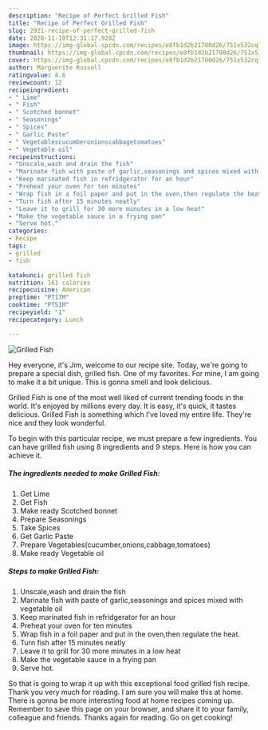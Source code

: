 ```yaml
---
description: "Recipe of Perfect Grilled Fish"
title: "Recipe of Perfect Grilled Fish"
slug: 2921-recipe-of-perfect-grilled-fish
date: 2020-11-10T12:31:17.928Z
image: https://img-global.cpcdn.com/recipes/e8fb1d2b21700d26/751x532cq70/grilled-fish-recipe-main-photo.jpg
thumbnail: https://img-global.cpcdn.com/recipes/e8fb1d2b21700d26/751x532cq70/grilled-fish-recipe-main-photo.jpg
cover: https://img-global.cpcdn.com/recipes/e8fb1d2b21700d26/751x532cq70/grilled-fish-recipe-main-photo.jpg
author: Marguerite Russell
ratingvalue: 4.6
reviewcount: 12
recipeingredient:
- " Lime"
- " Fish"
- " Scotched bonnet"
- " Seasonings"
- " Spices"
- " Garlic Paste"
- " Vegetablescucumberonionscabbagetomatoes"
- " Vegetable oil"
recipeinstructions:
- "Unscale,wash and drain the fish"
- "Marinate fish with paste of garlic,seasonings and spices mixed with vegetable oil"
- "Keep marinated fish in refridgerator for an hour"
- "Preheat your oven for ten minutes"
- "Wrap fish in a foil paper and put in the oven,then regulate the heat."
- "Turn fish after 15 minutes neatly"
- "Leave it to grill for 30 more minutes in a low heat"
- "Make the vegetable sauce in a frying pan"
- "Serve hot."
categories:
- Recipe
tags:
- grilled
- fish

katakunci: grilled fish 
nutrition: 161 calories
recipecuisine: American
preptime: "PT17M"
cooktime: "PT51M"
recipeyield: "1"
recipecategory: Lunch

---
```



![Grilled Fish](https://img-global.cpcdn.com/recipes/e8fb1d2b21700d26/751x532cq70/grilled-fish-recipe-main-photo.jpg)

Hey everyone, it's Jim, welcome to our recipe site. Today, we're going to prepare a special dish, grilled fish. One of my favorites. For mine, I am going to make it a bit unique. This is gonna smell and look delicious.

Grilled Fish is one of the most well liked of current trending foods in the world. It's enjoyed by millions every day. It is easy, it's quick, it tastes delicious. Grilled Fish is something which I've loved my entire life. They're nice and they look wonderful.




To begin with this particular recipe, we must prepare a few ingredients. You can have grilled fish using 8 ingredients and 9 steps. Here is how you can achieve it.

<!--inarticleads1-->

##### The ingredients needed to make Grilled Fish:

1. Get  Lime
1. Get  Fish
1. Make ready  Scotched bonnet
1. Prepare  Seasonings
1. Take  Spices
1. Get  Garlic Paste
1. Prepare  Vegetables(cucumber,onions,cabbage,tomatoes)
1. Make ready  Vegetable oil




<!--inarticleads2-->

##### Steps to make Grilled Fish:

1. Unscale,wash and drain the fish
1. Marinate fish with paste of garlic,seasonings and spices mixed with vegetable oil
1. Keep marinated fish in refridgerator for an hour
1. Preheat your oven for ten minutes
1. Wrap fish in a foil paper and put in the oven,then regulate the heat.
1. Turn fish after 15 minutes neatly
1. Leave it to grill for 30 more minutes in a low heat
1. Make the vegetable sauce in a frying pan
1. Serve hot.




So that is going to wrap it up with this exceptional food grilled fish recipe. Thank you very much for reading. I am sure you will make this at home. There is gonna be more interesting food at home recipes coming up. Remember to save this page on your browser, and share it to your family, colleague and friends. Thanks again for reading. Go on get cooking!
